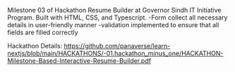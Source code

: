 Milestone 03 of Hackathon Resume Builder at Governor Sindh IT Initiative Program. Built with HTML, CSS, and Typescript.
-Form collect all necessary details in user-friendly manner
-validation implemented to ensure that all fields are filled correctly

Hackathon Details: https://github.com/panaverse/learn-nextjs/blob/main/HACKATHONS/-01.hackathon_minus_one/HACKATHON-Milestone-Based-Interactive-Resume-Builder.pdf

